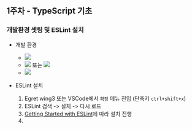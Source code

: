## 1주차 - TypeScript 기초
### 개발환경 셋팅 및 ESLint 설치
- 개발 환경
  - <img src="https://img.shields.io/badge/Egret%20engine-v5.4.1-blue"/>
  - <img src="https://img.shields.io/badge/Egret%20wing-v3-green"/> 또는 <img src="https://img.shields.io/badge/VScode-1.*-red"/>
  - <img src="https://img.shields.io/badge/node%40latest-%3E%3D%2012.0.0-brightgreen"/>

- ESLint 설치
  1. Egret wing3 또는 VSCode에서 `확장` 메뉴 진입 (단축키 `ctrl+shift+x`)
  2. ESLint 검색 -> 설치 -> 다시 로드
  3. [Getting Started with ESLint](https://eslint.org/docs/user-guide/getting-started)에 따라 설치 진행
  4. 
